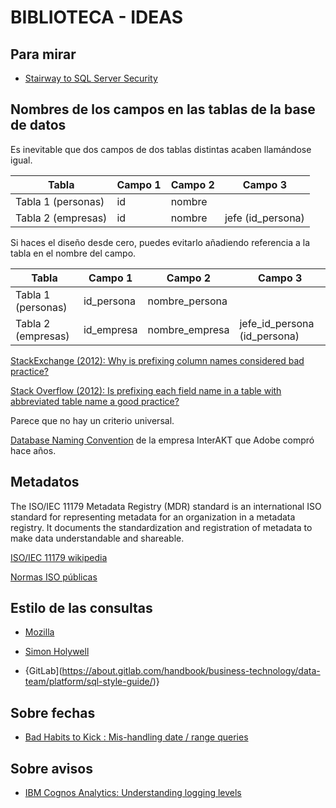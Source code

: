 # BIBLIOTECA - IDEAS

## Para mirar

* [Stairway to SQL Server Security](https://www.sqlservercentral.com/stairways/stairway-to-sql-server-security)


## Nombres de los campos en las tablas de la base de datos

Es inevitable que dos campos de dos tablas distintas acaben llamándose igual.

| Tabla              | Campo 1 | Campo 2  |     Campo 3       |
|--------------------|---------|----------|-------------------|
| Tabla 1 (personas) | id      | nombre   |                   |
| Tabla 2 (empresas) | id      | nombre   | jefe (id_persona) |

Si haces el diseño desde cero, puedes evitarlo añadiendo referencia a la tabla en el nombre del campo.

| Tabla              | Campo 1    | Campo 2        | Campo 3                      |
|--------------------|------------|----------------|------------------------------|
| Tabla 1 (personas) | id_persona | nombre_persona |                              |
| Tabla 2 (empresas) | id_empresa | nombre_empresa | jefe_id_persona (id_persona) |

[StackExchange (2012): Why is prefixing column names considered bad practice?](https://softwareengineering.stackexchange.com/questions/85764/why-is-prefixing-column-names-considered-bad-practice)

[Stack Overflow (2012): Is prefixing each field name in a table with abbreviated table name a good practice?](https://stackoverflow.com/questions/465136/is-prefixing-each-field-name-in-a-table-with-abbreviated-table-name-a-good-practi)

Parece que no hay un criterio universal.

[Database Naming Convention](https://web.archive.org/web/20110714090713/http://www.interaktonline.com/Support/Articles/Details/Design+Your+Database-Database+Naming+Convention.html?id_art=24&id_asc=221) de la empresa InterAKT que Adobe compró hace años.


## Metadatos

The ISO/IEC 11179 Metadata Registry (MDR) standard is an international ISO standard for representing metadata for an organization in a metadata registry. It documents the standardization and registration of metadata to make data understandable and shareable.

[ISO/IEC 11179 wikipedia](https://en.wikipedia.org/wiki/ISO/IEC_11179)

[Normas ISO públicas](https://standards.iso.org/ittf/PubliclyAvailableStandards/)


## Estilo de las consultas

* [Mozilla](https://docs.telemetry.mozilla.org/concepts/sql_style.html)

* [Simon Holywell](https://www.sqlstyle.guide/)

* {GitLab](https://about.gitlab.com/handbook/business-technology/data-team/platform/sql-style-guide/)}


## Sobre fechas

* [Bad Habits to Kick : Mis-handling date / range queries](https://sqlblog.org/2009/10/16/bad-habits-to-kick-mis-handling-date-range-queries)


## Sobre avisos

* [IBM Cognos Analytics: Understanding logging levels](https://www.ibm.com/docs/en/cognos-analytics/10.2.2?topic=SSEP7J_10.2.2/com.ibm.swg.ba.cognos.ug_rtm_wb.10.2.2.doc/c_n30e74.html)
